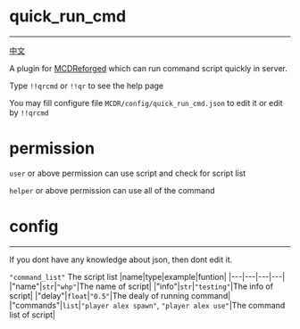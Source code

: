 # quick_run_cmd
-----
[中文](https://github.com/rickyhoho/quick_run_cmd/blob/master/README_cn.md)

A plugin for [MCDReforged](https://github.com/Fallen-Breath/MCDReforged) which can run command script quickly in server.

Type `!!qrcmd` or `!!qr` to see the help page

You may fill configure file `MCDR/config/quick_run_cmd.json` to edit it or edit by `!!qrcmd`

# permission

`user` or above permission can use script and check for script list

`helper` or above permission can use all of the command

# config
-----
If you dont have any knowledge about json, then dont edit it.

`"command_list"`   The script list
|name|type|example|funtion|
|---|---|---|---|
|"name"|`str`|`"whp"`|The name of script|
|"info"|`str`|`"testing"`|The info of script|
|"delay"|`float`|`"0.5"`|The dealy of running command|
|"commands"|`list`|`"player alex spawn"`, `"player alex use"`|The command list of script|
